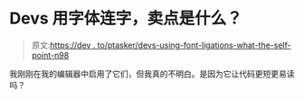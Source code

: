 # Devs 用字体连字，卖点是什么？

> 原文:[https://dev . to/ptasker/devs-using-font-ligations-what-the-self-point-n98](https://dev.to/ptasker/devs-using-font-ligatures-whats-the-selling-point-n98)

我刚刚在我的编辑器中启用了它们，但我真的不明白。是因为它让代码更短更易读吗？